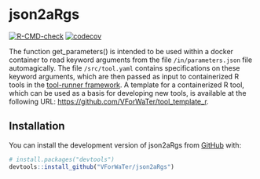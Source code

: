 
<!-- README.md is generated from README.Rmd. Please edit that file -->

# json2aRgs

<!-- badges: start -->

[![R-CMD-check](https://github.com/VForWaTer/json2aRgs/actions/workflows/R-CMD-check.yaml/badge.svg)](https://github.com/VForWaTer/json2aRgs/actions/workflows/R-CMD-check.yaml)
[![codecov](https://codecov.io/github/VForWaTer/json2aRgs/branch/main/graph/badge.svg?token=aHZ4sfqKGj)](https://codecov.io/github/VForWaTer/json2aRgs)
<!-- badges: end -->

The function get_parameters() is intended to be used within a docker
container to read keyword arguments from the file `/in/parameters.json`
file automagically. The file `/src/tool.yaml` contains specifications on
these keyword arguments, which are then passed as input to containerized
R tools in the [tool-runner
framework](https://github.com/hydrocode-de/tool-runner). A template for
a containerized R tool, which can be used as a basis for developing new
tools, is available at the following URL:
<https://github.com/VForWaTer/tool_template_r>.

## Installation

You can install the development version of json2aRgs from
[GitHub](https://github.com/) with:

``` r
# install.packages("devtools")
devtools::install_github("VForWaTer/json2aRgs")
```
